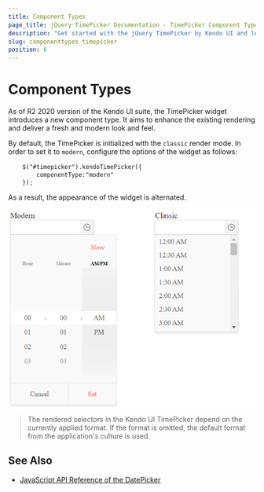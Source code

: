 ```yaml
---
title: Component Types
page_title: jQuery TimePicker Documentation - TimePicker Component Types
description: "Get started with the jQuery TimePicker by Kendo UI and learn how to enable the modern component type."
slug: componenttypes_timepicker
position: 6
---
```


# Component Types

As of R2 2020 version of the Kendo UI suite, the TimePicker widget introduces a new component type. It aims to enhance the existing rendering and deliver a fresh and modern look and feel. 

By default, the TimePicker is initialized with the `classic` render mode. In order to set it to `modern`, configure the options of the widget as follows:

```
    $("#timepicker").kendoTimePicker({
        componentType:"modern"
    });
```

As a result, the appearance of the widget is alternated. 

![Kendo UI for jQuery TimePicker Comparison between the content types](../../images/modern-classic-timepicker.png)

> The rendered selectors in the Kendo UI TimePicker depend on the currently applied format. If the format is omitted, the default format from the application's culture is used. 

## See Also

* [JavaScript API Reference of the DatePicker](/api/javascript/ui/timepicker)
